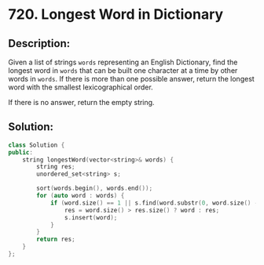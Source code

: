 # 720. Longest Word in Dictionary

## Description:

Given a list of strings `words` representing an English Dictionary, find the longest word in `words` that can be built one character at a time by other words in `words`. If there is more than one possible answer, return the longest word with the smallest lexicographical order.

If there is no answer, return the empty string.

## Solution:

```c++
class Solution {
public:
    string longestWord(vector<string>& words) {
        string res;
        unordered_set<string> s;

        sort(words.begin(), words.end()); 
        for (auto word : words) {
            if (word.size() == 1 || s.find(word.substr(0, word.size() - 1)) != s.end()) {
                res = word.size() > res.size() ? word : res;
                s.insert(word);
            }
        }
        return res;
    }
};
```

<!-- remark：

-  -->
